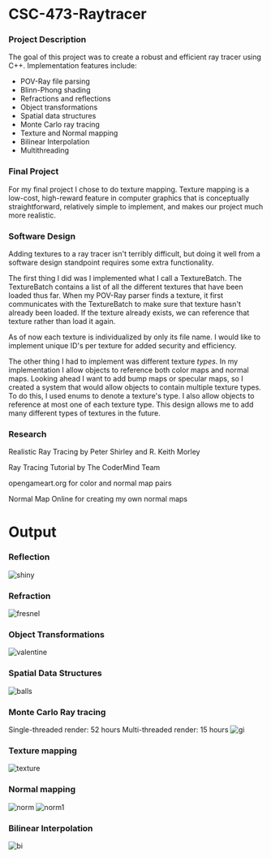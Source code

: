 # CSC-473-Raytracer

### Project Description
The goal of this project was to create a robust and efficient ray tracer using C++. Implementation features include:
* POV-Ray file parsing
* Blinn-Phong shading
* Refractions and reflections
* Object transformations
* Spatial data structures
* Monte Carlo ray tracing 
* Texture and Normal mapping
* Bilinear Interpolation
* Multithreading

### Final Project
For my final project I chose to do texture mapping. Texture mapping is a low-cost, high-reward feature in computer graphics that is conceptually straightforward, relatively simple to implement, and makes our project much more realistic.

### Software Design
Adding textures to a ray tracer isn't terribly difficult, but doing it well from a software design standpoint requires some extra functionality.

The first thing I did was I implemented what I call a TextureBatch. The TextureBatch contains a list of all the different textures that have been loaded thus far. When my POV-Ray parser finds a texture, it first communicates with the TextureBatch to make sure that texture hasn't already been loaded. If the texture already exists, we can reference that texture rather than load it again.

As of now each texture is individualized by only its file name. I would like to implement unique ID's per texture for added security and efficiency. 

The other thing I had to implement was different texture *types*. In my implementation I allow objects to reference both color maps and normal maps. Looking ahead I want to add bump maps or specular maps, so I created a system that would allow objects to contain multiple texture types. To do this, I used enums to denote a texture's type. I also allow objects to reference at most one of each texture type. This design allows me to add many different types of textures in the future.

### Research
Realistic Ray Tracing by Peter Shirley and R. Keith Morley

Ray Tracing Tutorial by The CoderMind Team

opengameart.org for color and normal map pairs

Normal Map Online for creating my own normal maps

# Output

### Reflection 
![shiny](output/shiny.png)

### Refraction  
![fresnel](output/fresnel1.png)

### Object Transformations
![valentine](output/valentine.png)

### Spatial Data Structures
![balls](output/balls2.png)

### Monte Carlo Ray tracing
Single-threaded render: 52 hours
Multi-threaded render: 15 hours
![gi](output/cornel1600x1200.png)

### Texture mapping
![texture](output/texture.png)

### Normal mapping
![norm](output/norm.png)
![norm1](output/norm1.png)

### Bilinear Interpolation
![bi](output/bi.png)


